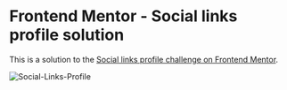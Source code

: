 # Frontend Mentor - Social links profile solution

This is a solution to the [Social links profile challenge on Frontend Mentor](https://www.frontendmentor.io/challenges/social-links-profile-UG32l9m6dQ).

![Social-Links-Profile](https://github.com/Smart-Ace-Designs/Astro-Social-Links-Profile/assets/132539186/88ff8a40-eee3-42cd-9c7d-afbfef9268c9)
